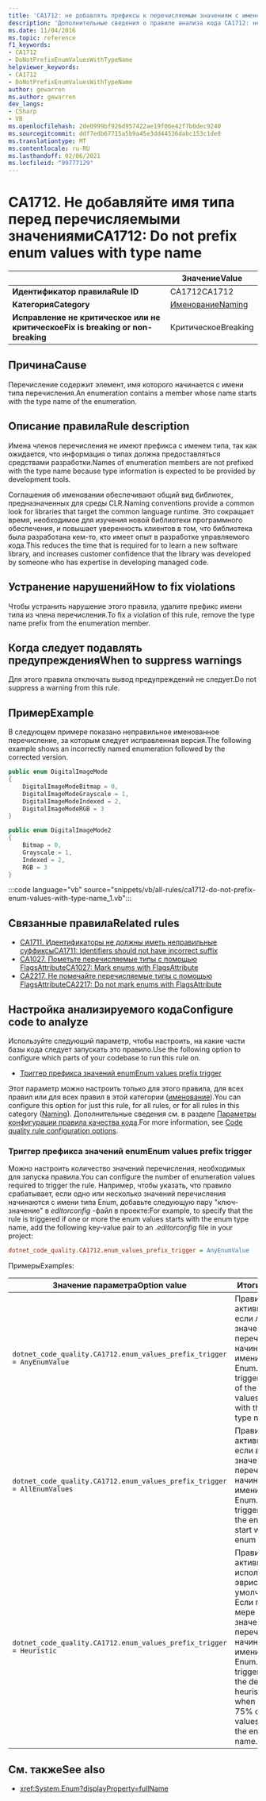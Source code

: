 ```yaml
---
title: 'CA1712: не добавлять префиксы к перечисляемым значениям с именем типа (анализ кода)'
description: 'Дополнительные сведения о правиле анализа кода CA1712: не добавляйте значения перечислений к типу с именем типа'
ms.date: 11/04/2016
ms.topic: reference
f1_keywords:
- CA1712
- DoNotPrefixEnumValuesWithTypeName
helpviewer_keywords:
- CA1712
- DoNotPrefixEnumValuesWithTypeName
author: gewarren
ms.author: gewarren
dev_langs:
- CSharp
- VB
ms.openlocfilehash: 2de0999bf926d957422ae19f06e42f7b0dec9240
ms.sourcegitcommit: ddf7edb67715a5b9a45e3dd44536dabc153c1de0
ms.translationtype: MT
ms.contentlocale: ru-RU
ms.lasthandoff: 02/06/2021
ms.locfileid: "99777129"
---
```

# <a name="ca1712-do-not-prefix-enum-values-with-type-name"></a><span data-ttu-id="e8865-103">CA1712. Не добавляйте имя типа перед перечисляемыми значениями</span><span class="sxs-lookup"><span data-stu-id="e8865-103">CA1712: Do not prefix enum values with type name</span></span>

| | <span data-ttu-id="e8865-104">Значение</span><span class="sxs-lookup"><span data-stu-id="e8865-104">Value</span></span> |
|-|-|
| <span data-ttu-id="e8865-105">**Идентификатор правила**</span><span class="sxs-lookup"><span data-stu-id="e8865-105">**Rule ID**</span></span> |<span data-ttu-id="e8865-106">CA1712</span><span class="sxs-lookup"><span data-stu-id="e8865-106">CA1712</span></span>|
| <span data-ttu-id="e8865-107">**Категория**</span><span class="sxs-lookup"><span data-stu-id="e8865-107">**Category**</span></span> |[<span data-ttu-id="e8865-108">Именование</span><span class="sxs-lookup"><span data-stu-id="e8865-108">Naming</span></span>](naming-warnings.md)|
| <span data-ttu-id="e8865-109">**Исправление не критическое или не критическое**</span><span class="sxs-lookup"><span data-stu-id="e8865-109">**Fix is breaking or non-breaking**</span></span> |<span data-ttu-id="e8865-110">Критическое</span><span class="sxs-lookup"><span data-stu-id="e8865-110">Breaking</span></span>|

## <a name="cause"></a><span data-ttu-id="e8865-111">Причина</span><span class="sxs-lookup"><span data-stu-id="e8865-111">Cause</span></span>

<span data-ttu-id="e8865-112">Перечисление содержит элемент, имя которого начинается с имени типа перечисления.</span><span class="sxs-lookup"><span data-stu-id="e8865-112">An enumeration contains a member whose name starts with the type name of the enumeration.</span></span>

## <a name="rule-description"></a><span data-ttu-id="e8865-113">Описание правила</span><span class="sxs-lookup"><span data-stu-id="e8865-113">Rule description</span></span>

<span data-ttu-id="e8865-114">Имена членов перечисления не имеют префикса с именем типа, так как ожидается, что информация о типах должна предоставляться средствами разработки.</span><span class="sxs-lookup"><span data-stu-id="e8865-114">Names of enumeration members are not prefixed with the type name because type information is expected to be provided by development tools.</span></span>

<span data-ttu-id="e8865-115">Соглашения об именовании обеспечивают общий вид библиотек, предназначенных для среды CLR.</span><span class="sxs-lookup"><span data-stu-id="e8865-115">Naming conventions provide a common look for libraries that target the common language runtime.</span></span> <span data-ttu-id="e8865-116">Это сокращает время, необходимое для изучения новой библиотеки программного обеспечения, и повышает уверенность клиентов в том, что библиотека была разработана кем-то, кто имеет опыт в разработке управляемого кода.</span><span class="sxs-lookup"><span data-stu-id="e8865-116">This reduces the time that is required for to learn a new software library, and increases customer confidence that the library was developed by someone who has expertise in developing managed code.</span></span>

## <a name="how-to-fix-violations"></a><span data-ttu-id="e8865-117">Устранение нарушений</span><span class="sxs-lookup"><span data-stu-id="e8865-117">How to fix violations</span></span>

<span data-ttu-id="e8865-118">Чтобы устранить нарушение этого правила, удалите префикс имени типа из члена перечисления.</span><span class="sxs-lookup"><span data-stu-id="e8865-118">To fix a violation of this rule, remove the type name prefix from the enumeration member.</span></span>

## <a name="when-to-suppress-warnings"></a><span data-ttu-id="e8865-119">Когда следует подавлять предупреждения</span><span class="sxs-lookup"><span data-stu-id="e8865-119">When to suppress warnings</span></span>

<span data-ttu-id="e8865-120">Для этого правила отключать вывод предупреждений не следует.</span><span class="sxs-lookup"><span data-stu-id="e8865-120">Do not suppress a warning from this rule.</span></span>

## <a name="example"></a><span data-ttu-id="e8865-121">Пример</span><span class="sxs-lookup"><span data-stu-id="e8865-121">Example</span></span>

<span data-ttu-id="e8865-122">В следующем примере показано неправильное именованное перечисление, за которым следует исправленная версия.</span><span class="sxs-lookup"><span data-stu-id="e8865-122">The following example shows an incorrectly named enumeration followed by the corrected version.</span></span>

```csharp
public enum DigitalImageMode
{
    DigitalImageModeBitmap = 0,
    DigitalImageModeGrayscale = 1,
    DigitalImageModeIndexed = 2,
    DigitalImageModeRGB = 3
}

public enum DigitalImageMode2
{
    Bitmap = 0,
    Grayscale = 1,
    Indexed = 2,
    RGB = 3
}
```

:::code language="vb" source="snippets/vb/all-rules/ca1712-do-not-prefix-enum-values-with-type-name_1.vb":::

## <a name="related-rules"></a><span data-ttu-id="e8865-123">Связанные правила</span><span class="sxs-lookup"><span data-stu-id="e8865-123">Related rules</span></span>

- [<span data-ttu-id="e8865-124">CA1711. Идентификаторы не должны иметь неправильные суффиксы</span><span class="sxs-lookup"><span data-stu-id="e8865-124">CA1711: Identifiers should not have incorrect suffix</span></span>](ca1711.md)
- [<span data-ttu-id="e8865-125">CA1027. Пометьте перечисляемые типы с помощью FlagsAttribute</span><span class="sxs-lookup"><span data-stu-id="e8865-125">CA1027: Mark enums with FlagsAttribute</span></span>](ca1027.md)
- [<span data-ttu-id="e8865-126">CA2217. Не помечайте перечисляемые типы с помощью FlagsAttribute</span><span class="sxs-lookup"><span data-stu-id="e8865-126">CA2217: Do not mark enums with FlagsAttribute</span></span>](ca2217.md)

## <a name="configure-code-to-analyze"></a><span data-ttu-id="e8865-127">Настройка анализируемого кода</span><span class="sxs-lookup"><span data-stu-id="e8865-127">Configure code to analyze</span></span>

<span data-ttu-id="e8865-128">Используйте следующий параметр, чтобы настроить, на какие части базы кода следует запускать это правило.</span><span class="sxs-lookup"><span data-stu-id="e8865-128">Use the following option to configure which parts of your codebase to run this rule on.</span></span>

- [<span data-ttu-id="e8865-129">Триггер префикса значений enum</span><span class="sxs-lookup"><span data-stu-id="e8865-129">Enum values prefix trigger</span></span>](#enum-values-prefix-trigger)

<span data-ttu-id="e8865-130">Этот параметр можно настроить только для этого правила, для всех правил или для всех правил в этой категории ([именование](naming-warnings.md)).</span><span class="sxs-lookup"><span data-stu-id="e8865-130">You can configure this option for just this rule, for all rules, or for all rules in this category ([Naming](naming-warnings.md)).</span></span> <span data-ttu-id="e8865-131">Дополнительные сведения см. в разделе [Параметры конфигурации правила качества кода](../code-quality-rule-options.md).</span><span class="sxs-lookup"><span data-stu-id="e8865-131">For more information, see [Code quality rule configuration options](../code-quality-rule-options.md).</span></span>

### <a name="enum-values-prefix-trigger"></a><span data-ttu-id="e8865-132">Триггер префикса значений enum</span><span class="sxs-lookup"><span data-stu-id="e8865-132">Enum values prefix trigger</span></span>

<span data-ttu-id="e8865-133">Можно настроить количество значений перечисления, необходимых для запуска правила.</span><span class="sxs-lookup"><span data-stu-id="e8865-133">You can configure the number of enumeration values required to trigger the rule.</span></span> <span data-ttu-id="e8865-134">Например, чтобы указать, что правило срабатывает, если одно или несколько значений перечисления начинаются с имени типа Enum, добавьте следующую пару "ключ-значение" в *editorconfig* -файл в проекте:</span><span class="sxs-lookup"><span data-stu-id="e8865-134">For example, to specify that the rule is triggered if one or more the enum values starts with the enum type name, add the following key-value pair to an *.editorconfig* file in your project:</span></span>

```ini
dotnet_code_quality.CA1712.enum_values_prefix_trigger = AnyEnumValue
```

<span data-ttu-id="e8865-135">Примеры</span><span class="sxs-lookup"><span data-stu-id="e8865-135">Examples:</span></span>

| <span data-ttu-id="e8865-136">Значение параметра</span><span class="sxs-lookup"><span data-stu-id="e8865-136">Option value</span></span> | <span data-ttu-id="e8865-137">Итоги</span><span class="sxs-lookup"><span data-stu-id="e8865-137">Summary</span></span> |
| --- | --- |
|`dotnet_code_quality.CA1712.enum_values_prefix_trigger = AnyEnumValue` | <span data-ttu-id="e8865-138">Правило активируется, если *любое* из значений перечисления начинается с имени типа Enum.</span><span class="sxs-lookup"><span data-stu-id="e8865-138">The rule is triggered if *any* of the enum values starts with the enum type name.</span></span>
|`dotnet_code_quality.CA1712.enum_values_prefix_trigger = AllEnumValues` | <span data-ttu-id="e8865-139">Правило активируется, если *все* значения перечисления начинаются с имени типа Enum.</span><span class="sxs-lookup"><span data-stu-id="e8865-139">The rule is triggered if *all* of the enum values start with the enum type name.</span></span>
|`dotnet_code_quality.CA1712.enum_values_prefix_trigger = Heuristic` | <span data-ttu-id="e8865-140">Правило активируется с использованием эвристики по умолчанию, т. е. Если по крайней мере 75% значений перечисления начинаются с имени типа Enum.</span><span class="sxs-lookup"><span data-stu-id="e8865-140">The rule is triggered using the default heuristic, that is, when at least 75% of the enum values start with the enum type name.</span></span>

## <a name="see-also"></a><span data-ttu-id="e8865-141">См. также</span><span class="sxs-lookup"><span data-stu-id="e8865-141">See also</span></span>

- <xref:System.Enum?displayProperty=fullName>
